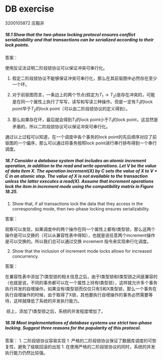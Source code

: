 # DB exercise 

3200105872 庄毅非

##### 18.1  Show that the two-phase locking protocol ensures conflict serializability and that transactions can be serialized according to their lock points.

答案：

使用反证法证明二阶段锁协议可以保证冲突可串行化。

1. 假定二阶段锁协议不能够保证冲突可串行化，那么在其前驱图中必然存在至少一个环。

2. 对于前驱图而言，一条边上的两个节点(假定为$T_1 \rightarrow T_2$)是存在冲突的，可能是在同一个属性上执行了写写，读写和写读三种操作。但是一定有$T_1$的lock point早于$T_2$的lock point（可以由二阶段锁协议的定义得到）。
3. 那么如果存在环，最后就会得到$T_1$的lock point小于$T_1$的lock point，这显然是矛盾的，所以二阶段锁协议可以保证冲突可串行化。



通过以上过程可以知道，在一个调度中各个事务的lock point的先后顺序对应了前驱图的一个偏序，那么可以通过将事务按照lock point进行串行排布得到一个串行调度。





##### 18.7  Consider a database system that includes an atomic increment operation, in addition to the read and write operations. Let V be the value of data item X. The operation increment(X) by C sets the value of X to V + C in an atomic step. The value of X is not available to the transaction unless the latter executes a read(X). Assume that increment operations lock the item in increment mode using the compatibility matrix in Figure 18.25.

1. Show that, if all transactions lock the data that they access in the corresponding mode, then two-phase locking ensures serializability.

答案：

​	观察可以发现，如果调度中的两个操作在同一个属性上都有I类型锁，那么这两个操作是可以交换的（可以从兼容性表中得知），也就是说任意两个increment操作是可以交换的。所以我们总可以通过交换 increment 指令来实现串行化调度。

2. Show that the inclusion of increment mode locks allows for increased concurrency.

答案：

​	在兼容性表中添加了I类型锁的相关信息之后，由于I类型锁和I类型锁之间是兼容的（也就是说，不同的事务都可以在一个属性上持有I类型锁），这样就允许多个事务执行并发的自增操作。如果没有I类型锁而仅仅只有S和X类型锁，那么一个事务在执行自增操作的时候，由于取得了X锁，其他要执行自增操作的事务必然需要等待，这样就降低了系统的并发执行能力。

​	综上，添加了I类型锁之后，系统的并发程度增加了。





##### 18.18 Most implementations of database systems use strict two-phase locking. Suggest three reasons for the popularity of this protocol.

答案：
	1. 二阶段锁协议容易实现
	1. 严格的二阶段锁协议保证了数据库调度的可恢复性，避免了级联回滚的出现
	1. 在使用严格的二阶段锁协议的同时，系统的并发执行能力仍然比较强。